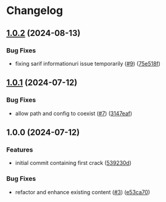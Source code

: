 # Changelog

## [1.0.2](https://github.com/CrowdStrike/fcs-action/compare/v1.0.1...v1.0.2) (2024-08-13)


### Bug Fixes

* fixing sarif informationuri issue temporarily ([#9](https://github.com/CrowdStrike/fcs-action/issues/9)) ([75e518f](https://github.com/CrowdStrike/fcs-action/commit/75e518ff7374d8eab95908b0a3811ac28806d049))

## [1.0.1](https://github.com/crowdstrike/fcs-action/compare/v1.0.0...v1.0.1) (2024-07-12)


### Bug Fixes

* allow path and config to coexist ([#7](https://github.com/crowdstrike/fcs-action/issues/7)) ([3147eaf](https://github.com/crowdstrike/fcs-action/commit/3147eaf8c8953f4521d677d9fddcabcbdfa42b02))

## 1.0.0 (2024-07-12)


### Features

* initial commit containing first crack ([539230d](https://github.com/CrowdStrike/fcs-action/commit/539230d91b06ce1776d225d7b6e8dc50cc9b64f5))


### Bug Fixes

* refactor and enhance existing content ([#3](https://github.com/CrowdStrike/fcs-action/issues/3)) ([e53ca70](https://github.com/CrowdStrike/fcs-action/commit/e53ca7084358ffdb4f5e2e676b0aa82dcc364cf7))
